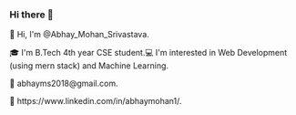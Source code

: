 ### Hi there 👋
<p>👋 Hi, I'm @Abhay_Mohan_Srivastava.</p>
<p>🎓 I'm B.Tech 4th year CSE student.</p?
<p>💻 I'm interested in Web Development (using mern stack) and Machine Learning.</p>
<p>📧 abhayms2018@gmail.com.</p>
<p>📱 https://www.linkedin.com/in/abhaymohan1/.</p>
